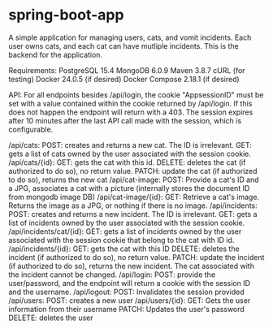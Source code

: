 # spring-boot-app

A simple application for managing users, cats, and vomit incidents.  Each user owns cats, and each cat can have mutliple incidents.  This is the backend for the application.

Requirements:
PostgreSQL 15.4
MongoDB 6.0.9
Maven 3.8.7
cURL (for testing)
Docker 24.0.5 (if desired)
Docker Compose 2.18.1 (if desired)

API:
For all endpoints besides /api/login, the cookie "AppsessionID" must be set with a value contained within the cookie returned by /api/login.
If this does not happen the endpoint will return with a 403.
The session expires after 10 minutes after the last API call made with the session, which is configurable.

/api/cats: 
  POST: creates and returns a new cat.  The ID is irrelevant.
  GET: gets a list of cats owned by the user associated with the session cookie.
/api/cats/{id}:
  GET: gets the cat with this id.
  DELETE: deletes the cat (if authorized to do so), no return value.
  PATCH: update the cat (if authorized to do so), returns the new cat
/api/cat-image:
  POST: Provide a cat's ID and a JPG, associates a cat with a picture (internally stores the document ID from mongodb image DB)
/api/cat-image/{id}:
  GET: Retrieve a cat's image.  Returns the image as a JPG, or nothing if there is no image.
/api/incidents:
  POST: creates and returns a new incident.  The ID is irrelevant.
  GET: gets a list of incidents owned by the user associated with the session cookie.
/api/incidents/cat/{id}:
  GET: gets a list of incidents owned by the user associated with the session cookie that belong to the cat with ID id.
/api/incidents/{id}:
  GET: gets the cat with this ID
  DELETE: deletes the incident (if authorized to do so), no return value.
  PATCH: update the incident (if authorized to do so), returns the new incident.  The cat associated with the incident cannot be changed.
/api/login:
  POST: provide the user/password, and the endpoint will return a cookie with the session ID and the username.
/api/logout:
  POST: Invalidates the session provided
/api/users:
  POST: creates a new user
/api/users/{id}:
  GET: Gets the user information from their username
  PATCH: Updates the user's password
  DELETE: deletes the user
